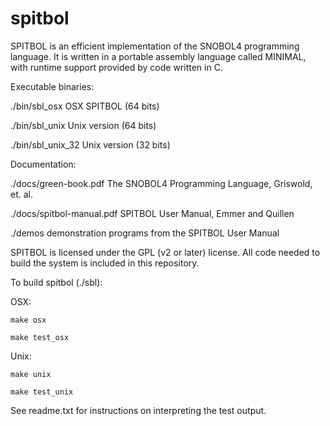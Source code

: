 spitbol
=======

SPITBOL is an efficient implementation of the SNOBOL4 programming language. It is written in a portable assembly
language called MINIMAL, with runtime support provided by code written in C.

Executable binaries:

./bin/sbl_osx		OSX SPITBOL	(64 bits)

./bin/sbl_unix		Unix version	(64 bits)

./bin/sbl_unix_32	Unix version	(32 bits)

Documentation:

./docs/green-book.pdf		The SNOBOL4 Programming Language, Griswold, et. al.

./docs/spitbol-manual.pdf	SPITBOL User Manual, Emmer and Quillen


./demos
	demonstration programs from the SPITBOL User Manual


SPITBOL is licensed under the GPL (v2 or later) license. All code needed to build the system is included in
this repository.

To build spitbol (./sbl):

OSX:

	make osx

	make test_osx

Unix:

	make unix

	make test_unix

See readme.txt for instructions on interpreting the test output.

